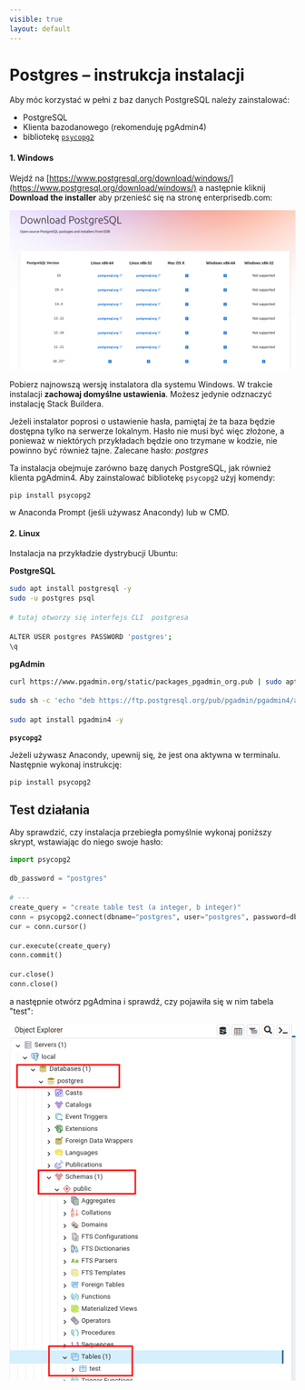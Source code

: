 ```yaml
---
visible: true
layout: default
---
```


# Postgres – instrukcja instalacji

Aby móc korzystać w pełni z baz danych PostgreSQL należy zainstalować:
- PostgreSQL
- Klienta bazodanowego (rekomenduję pgAdmin4)
- bibliotekę [`psycopg2`](https://pypi.org/project/psycopg2/)


#### 1. Windows
Wejdź na [https://www.postgresql.org/download/windows/](https://www.postgresql.org/download/windows/) a następnie kliknij **Download the installer** aby przenieść się na stronę enterprisedb.com:

![postgresql](/assets/img/instalki/postgres1.png)

Pobierz najnowszą wersję instalatora dla systemu Windows. W trakcie instalacji **zachowaj domyślne ustawienia**. Możesz jedynie odznaczyć instalację Stack Buildera.

Jeżeli instalator poprosi o ustawienie hasła, pamiętaj że ta baza będzie dostępna tylko na serwerze lokalnym. Hasło nie musi być więc złożone, a ponieważ w niektórych przykładach będzie ono trzymane w kodzie, nie powinno być również tajne. Zalecane hasło: *postgres*  

Ta instalacja obejmuje zarówno bazę danych PostgreSQL, jak również klienta pgAdmin4. Aby zainstalować bibliotekę `psycopg2` użyj komendy:

```
pip install psycopg2
```

w Anaconda Prompt (jeśli używasz Anacondy) lub w CMD.

#### 2. Linux

Instalacja na przykładzie dystrybucji Ubuntu:

**PostgreSQL**

```bash
sudo apt install postgresql -y
sudo -u postgres psql

# tutaj otworzy się interfejs CLI  postgresa

ALTER USER postgres PASSWORD 'postgres';
\q 
```

**pgAdmin**

```bash
curl https://www.pgadmin.org/static/packages_pgadmin_org.pub | sudo apt-key add

sudo sh -c 'echo "deb https://ftp.postgresql.org/pub/pgadmin/pgadmin4/apt/$(lsb_release -cs) pgadmin4 main" > /etc/apt/sources.list.d/pgadmin4.list && apt update' 

sudo apt install pgadmin4 -y
```

**`psycopg2`**

Jeżeli używasz Anacondy, upewnij się, że jest ona aktywna w terminalu. Następnie wykonaj instrukcję:
```
pip install psycopg2
```

## Test działania

Aby sprawdzić, czy instalacja przebiegła pomyślnie wykonaj poniższy skrypt, wstawiając do niego swoje hasło:

```python
import psycopg2

db_password = "postgres"

# ---
create_query = "create table test (a integer, b integer)"
conn = psycopg2.connect(dbname="postgres", user="postgres", password=db_password, host="localhost")
cur = conn.cursor()

cur.execute(create_query)
conn.commit()

cur.close()
conn.close()
```

a następnie otwórz pgAdmina i sprawdź, czy pojawiła się w nim tabela "test":

![pgadmin](/assets/img/instalki/postgres2.png)

